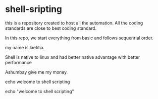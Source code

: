 # shell-sripting
this is a repository created to host all the automation.
All the coding standards are close to best coding standard.

In this repo, we start everything from basic and follows sequenrial order.

my name is laetitia.

Shell is native to linux and had better native advantage with better performance

Ashumbay give me my money.

echo welcome to shell scripting

echo "welcome to shell scripting"
